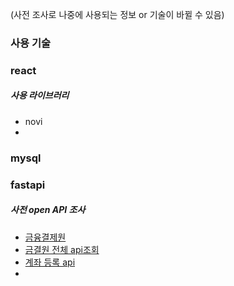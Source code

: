 (사전 조사로 나중에 사용되는 정보 or 기술이 바뀔 수 있음)

### 사용 기술
### react
##### 사용 라이브러리
- novi
- 
### mysql

### fastapi
##### 사전 open API 조사
- [금융결제원](https://developers.kftc.or.kr/dev/openapi/account-info)
- [금결원 전체 api조회](https://developers.kftc.or.kr/dev)
- [계좌 등록 api](https://developers.popbill.com/guide/easyfinbank/java/introduction/regist-bank-account)
- 